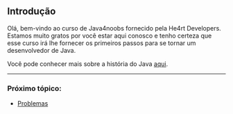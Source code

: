 ## Introdução

Olá, bem-vindo ao curso de Java4noobs fornecido pela He4rt Developers. Estamos muito gratos por você estar aqui conosco e tenho certeza que esse curso irá lhe fornecer os primeiros passos para se tornar um desenvolvedor de Java.

Você pode conhecer mais sobre a história do Java <a href="https://tableless.com.br/java-origem/">aqui</a>.

---

### Próximo tópico:

- [Problemas](./1.2-Problemas.md)
